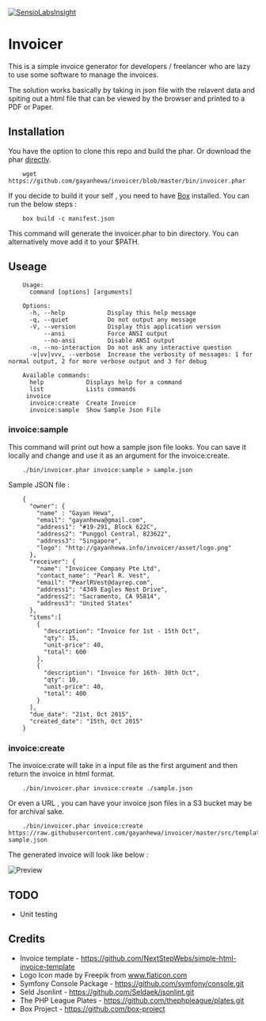 [![SensioLabsInsight](https://insight.sensiolabs.com/projects/fd7775cb-0ca3-44e1-9421-a714085476a3/big.png)](https://insight.sensiolabs.com/projects/fd7775cb-0ca3-44e1-9421-a714085476a3)

# Invoicer

 This is a simple invoice generator for developers / freelancer who are lazy to use some software to manage the invoices.

 The solution works basically by taking in json file with the relavent data and spiting out a html file that can be viewed by the browser and printed to a PDF or Paper. 


## Installation

You have the option to clone this repo and build the phar. Or download the phar [directly](https://github.com/gayanhewa/invoicer/blob/master/bin/invoicer.phar).

	
		wget https://github.com/gayanhewa/invoicer/blob/master/bin/invoicer.phar



If you decide to build it your self , you need to have [Box](https://github.com/box-project/) installed. You can run the below steps :

	
		box build -c manifest.json
	

This command will generate the invoicer.phar to bin directory. You can alternatively move add it to your $PATH.


## Useage 

		Usage:
		  command [options] [arguments]

		Options:
		  -h, --help            Display this help message
		  -q, --quiet           Do not output any message
		  -V, --version         Display this application version
		      --ansi            Force ANSI output
		      --no-ansi         Disable ANSI output
		  -n, --no-interaction  Do not ask any interactive question
		  -v|vv|vvv, --verbose  Increase the verbosity of messages: 1 for normal output, 2 for more verbose output and 3 for debug

		Available commands:
		  help            Displays help for a command
		  list            Lists commands
		 invoice
		  invoice:create  Create Invoice
		  invoice:sample  Show Sample Json File

	

### invoice:sample 
	
This command will print out how a sample json file looks. You can save it locally and change and use it as an argument for the invoice:create.

	
		./bin/invoicer.phar invoice:sample > sample.json

	

Sample JSON file :

	
		{
		  "owner": {
		    "name" : "Gayan Hewa",
		    "email": "gayanhewa@gmail.com",
		    "address1": "#19-291, Block 622C",
		    "address2": "Punggol Central, 823622",
		    "address3": "Singapore",
		    "logo": "http://gayanhewa.info/invoicer/asset/logo.png"
		  },
		  "receiver": {
		    "name": "Invoicee Company Pte Ltd",
		    "contact_name": "Pearl R. Vest",
		    "email": "PearlRVest@dayrep.com",
		    "address1": "4349 Eagles Nest Drive",
		    "address2": "Sacramento, CA 95814",
		    "address3": "United States"
		  },
		  "items":[
		    {
		      "description": "Invoice for 1st - 15th Oct",
		      "qty": 15,
		      "unit-price": 40,
		      "total": 600
		    },
		    {
		      "description": "Invoice for 16th- 30th Oct",
		      "qty": 10,
		      "unit-price": 40,
		      "total": 400
		    }
		  ],
		  "due_date": "21st, Oct 2015",
		  "created_date": "15th, Oct 2015"
		}

	


### invoice:create

The invoice:crate will take in a input file as the first argument and then return the invoice in html format.

	
		./bin/invoicer.phar invoice:create ./sample.json

		
Or even a URL , you can have your invoice json files in a S3 bucket may be for archival sake.

	
		./bin/invoicer.phar invoice:create https://raw.githubusercontent.com/gayanhewa/invoicer/master/src/templates/invoice-sample.json

The generated invoice will look like below :

![Preview](http://www.gayanhewa.info/invoicer/asset/invoice.png)
		
## TODO 

 - Unit testing 

## Credits 

 - Invoice template - https://github.com/NextStepWebs/simple-html-invoice-template
 - Logo Icon made by Freepik from www.flaticon.com  
 - Symfony Console Package - https://github.com/symfony/console.git
 - Seld Jsonlint - https://github.com/Seldaek/jsonlint.git
 - The PHP League Plates - https://github.com/thephpleague/plates.git
 - Box Project - https://github.com/box-project
